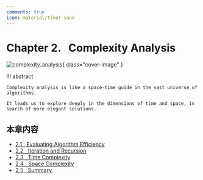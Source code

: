 ```yaml
---
comments: true
icon: material/timer-sand
---
```


# Chapter 2. &nbsp; Complexity Analysis

<div class="center-table" markdown>

![complexity_analysis](../assets/covers/chapter_complexity_analysis.jpg){ class="cover-image" }

</div>

!!! abstract

    Complexity analysis is like a space-time guide in the vast universe of algorithms.
   
    It leads us to explore deeply in the dimensions of time and space, in search of more elegant solutions.

## 本章内容

- [2.1 &nbsp; Evaluating Algorithm Efficiency](https://www.hello-algo.com/chapter_computational_complexity/performance_evaluation/)
- [2.2 &nbsp; Iteration and Recursion](https://www.hello-algo.com/chapter_computational_complexity/iteration_and_recursion/)
- [2.3 &nbsp; Time Complexity](https://www.hello-algo.com/chapter_computational_complexity/time_complexity/)
- [2.4 &nbsp; Space Complexity](https://www.hello-algo.com/chapter_computational_complexity/space_complexity/)
- [2.5 &nbsp; Summary](https://www.hello-algo.com/chapter_computational_complexity/summary/)
